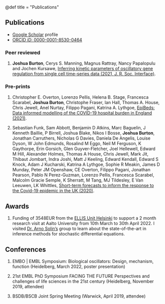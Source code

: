 @def title = "Publications"

## Publications
* [Google Scholar](https://scholar.google.co.uk/citations?user=y5cJwpEAAAAJ&hl=en) profile
* [ORCID iD: 0000-0001-8530-0464](https://orcid.org/0000-0001-8530-0464)

### Peer reviewed
1. **Joshua Burton**, Cerys S. Manning, Magnus Rattray, Nancy Papalopulu and Jochen Kursawe, [Inferring kinetic parameters of oscillatory gene regulation from single cell time-series data (2021, J. R. Soc. Interface)](https://doi.org/10.1098/rsif.2021.0393).

### Pre-prints
1. Christopher E. Overton, Lorenzo Pellis, Helena B. Stage, Francesca Scarabel, **Joshua Burton**, Christophe Fraser, Ian Hall, Thomas A. House, Chris Jewell, Anel Nurtay, Filippo Pagani, Katrina A. Lythgoe, [EpiBeds: Data informed modelling of the COVID-19 hospital burden in England (2021)](https://doi.org/10.48550/arXiv.2110.06193).

2. Sebastian Funk, Sam Abbott, Benjamin D Atkins, Marc Baguelin, J Kenneth Baillie, P Birrell, Joshua Blake, Nikos I Bosse, **Joshua Burton**, Jonathan Carruthers, Nicholas G Davies, Daniela De Angelis, Louise Dyson, W John Edmunds, Rosalind M Eggo, Neil M Ferguson, K Gaythorpe, Erin Gorsich, Glen Guyver-Fletcher, Joel Hellewell, Edward M Hill, Alexander Holmes, Thomas A House, Chris Jewell, Mark Jit, Thibaut Jombart, Indra Joshi, Matt J Keeling, Edward Kendall, Edward S Knock, Adam J Kucharski, Katrina A Lythgoe, Sophie R Meakin, James D Munday, Peter JM Openshaw, CE Overton, Filippo Pagani, Jonathan Pearson, Pablo N Perez-Guzman, Lorenzo Pellis, Francesca Scarabel, Malcolm Gracie Semple, K Sherratt, M Tang, MJ Tildesley, E Van Leeuwen, LK Whittles, [Short-term forecasts to inform the response to the Covid-19 epidemic in the UK (2020)](https://doi.org/10.1101/2020.11.11.20220962).

## Awards
1. Funding of 3548EUR from the [ELLIS Unit Helsinki](https://fcai.fi/ellis-unit-helsinki) to support a 2 month research visit at Aalto University from 10th March to 30th April 2022. I visited [Dr. Arno Solin’s](https://users.aalto.fi/~asolin/) group to learn about the state-of-the-art in inference methods for stochastic differential equations.

## Conferences
1. EMBO | EMBL Symposium: Biological oscillators: Design, mechanism, function (Heidelberg, March 2022, poster presentation)

2. 21st EMBL PhD Symposium FACING THE FUTURE Perspectives and challenges of life sciences in the 21st century (Heidelberg, November 2019, attendee)

3. BSDB/BSCB Joint Spring Meeting (Warwick, April 2019, attendee)
